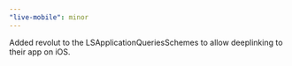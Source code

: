 ```yaml
---
"live-mobile": minor
---
```


Added revolut to the LSApplicationQueriesSchemes to allow deeplinking to their app on iOS.
